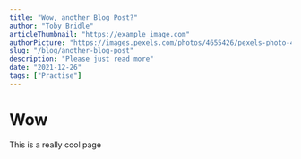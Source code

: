 ```yaml
---
title: "Wow, another Blog Post?"
author: "Toby Bridle"
articleThumbnail: "https://example_image.com"
authorPicture: "https://images.pexels.com/photos/4655426/pexels-photo-4655426.jpeg?cs=srgb&dl=pexels-jacob-pilatoe-4655426.jpg&fm=jpg"
slug: "/blog/another-blog-post"
description: "Please just read more"
date: "2021-12-26"
tags: ["Practise"]
---
```


# Wow

This is a really cool page
